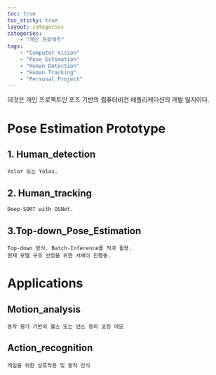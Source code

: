 ```yaml
---
toc: true
toc_sticky: true
layout: categories
categories: 
    - "개인 프로젝트"
tags:
    - "Computer Vision"
    - "Pose Estimation"
    - "Human Detection"
    - "Human Tracking"
    - "Personal Project"
---
```


이것은 개인 프로젝트인 포즈 기반의 컴퓨터비전 애플리케이션의 개발 일지이다.

# **Pose Estimation Prototype**

## 1. Human_detection 

    Yolor 또는 Yolox.

## 2. Human_tracking 

    Deep-SORT with OSNet.

## 3.Top-down_Pose_Estimation

    Top-down 방식. Batch-Inference를 적극 활용.
    현재 모델 구조 선정을 위한 서베이 진행중.

# **Applications**

## Motion_analysis

    동작 평가 기반의 헬스 또는 댄스 등의 코칭 데모

## Action_recognition

    게임을 위한 상호작용 및 동작 인식 



